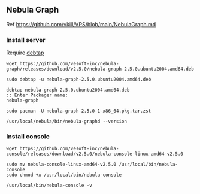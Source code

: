 ## Nebula Graph

Ref https://github.com/vkill/VPS/blob/main/NebulaGraph.md

### Install server

Require [debtap](https://github.com/vkill/Archlinux/blob/master/DebPackage.md#debtap)

```
wget https://github.com/vesoft-inc/nebula-graph/releases/download/v2.5.0/nebula-graph-2.5.0.ubuntu2004.amd64.deb

sudo debtap -u nebula-graph-2.5.0.ubuntu2004.amd64.deb

debtap nebula-graph-2.5.0.ubuntu2004.amd64.deb
:: Enter Packager name:
nebula-graph

sudo pacman -U nebula-graph-2.5.0-1-x86_64.pkg.tar.zst

/usr/local/nebula/bin/nebula-graphd --version
```

### Install console

```
wget https://github.com/vesoft-inc/nebula-console/releases/download/v2.5.0/nebula-console-linux-amd64-v2.5.0

sudo mv nebula-console-linux-amd64-v2.5.0 /usr/local/bin/nebula-console
sudo chmod +x /usr/local/bin/nebula-console

/usr/local/bin/nebula-console -v
```
